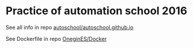 # Practice of automation school 2016

See all info in repo [autoschool/autoschool.github.io](https://github.com/autoschool/autoschool.github.io)

See Dockerfile in repo [OneginES/Docker](https://github.com/OneginES/Docker)
